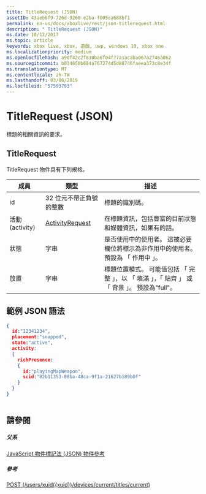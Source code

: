```yaml
---
title: TitleRequest (JSON)
assetID: 43aeb6f9-726d-9260-e2ba-f005ea688bf1
permalink: en-us/docs/xboxlive/rest/json-titlerequest.html
description: " TitleRequest (JSON)"
ms.date: 10/12/2017
ms.topic: article
keywords: xbox live, xbox, 遊戲, uwp, windows 10, xbox one
ms.localizationpriority: medium
ms.openlocfilehash: a90f42c2f830ba6f04f77a1acaba067a2746a062
ms.sourcegitcommit: b034650b684a767274d5d88746faeea373c8e34f
ms.translationtype: MT
ms.contentlocale: zh-TW
ms.lasthandoff: 03/06/2019
ms.locfileid: "57593793"
---
```

# <a name="titlerequest-json"></a>TitleRequest (JSON)
標題的相關資訊的要求。 
<a id="ID4EN"></a>

 
## <a name="titlerequest"></a>TitleRequest
 
TitleRequest 物件具有下列規格。
 
| 成員| 類型| 描述| 
| --- | --- | --- | 
| id| 32 位元不帶正負號的整數| 標題的識別碼。| 
| 活動 (activity)| [ActivityRequest](json-activityrequest.md)| 在標題資訊，包括豐富的目前狀態和媒體資訊，如果有的話。| 
| 狀態| 字串| 是否使用中的使用者。 這被必要欄位將標示為非作用中的使用者。 預設為 「 作用中 」。| 
| 放置| 字串| 標題位置模式。 可能值包括 「 完整 」，以 「 填滿 」，「 貼齊 」 或 「 背景 」。 預設為"full"。| 
  
<a id="ID4EJC"></a>

 
## <a name="sample-json-syntax"></a>範例 JSON 語法
 

```json
{
  id:"12341234",
  placement:"snapped",
  state:"active",
  activity:
  {
    richPresence:
    {
      id:"playingMapWeapon",
      scid:"82b11353-08ba-48ca-9f1a-21627b189b0f"
    }
  }
}
    
```

  
<a id="ID4ESC"></a>

 
## <a name="see-also"></a>請參閱
 
<a id="ID4EUC"></a>

 
##### <a name="parent"></a>父系 

[JavaScript 物件標記法 (JSON) 物件參考](atoc-xboxlivews-reference-json.md)

  
<a id="ID4E5C"></a>

 
##### <a name="reference"></a>參考 

[POST (/users/xuid({xuid})/devices/current/titles/current)](../uri/presence/uri-usersxuiddevicescurrenttitlescurrentpost.md)

   